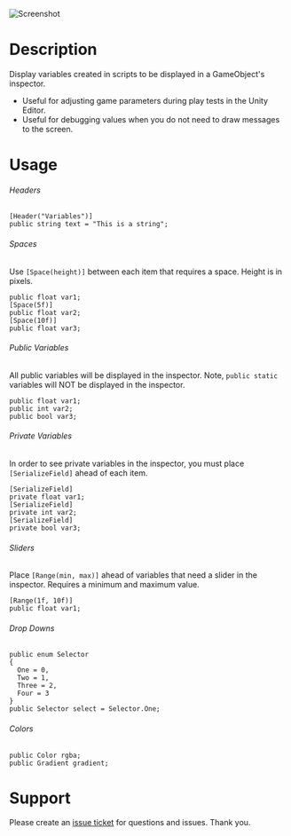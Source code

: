 ![Screenshot](https://github.com/jasonrwalters/Unity_CustomInspector/blob/master/screenshot.PNG)

# Description
Display variables created in scripts to be displayed in a GameObject's inspector.
- Useful for adjusting game parameters during play tests in the Unity Editor.
- Useful for debugging values when you do not need to draw messages to the screen.

# Usage

###### Headers
```
[Header("Variables")]
public string text = "This is a string";
```


###### Spaces
Use `[Space(height)]` between each item that requires a space.  Height is in pixels.
```
public float var1; 
[Space(5f)] 
public float var2;
[Space(10f)]
public float var3;
```


###### Public Variables
All public variables will be displayed in the inspector.  Note, `public static` variables will NOT be displayed in the inspector.
```
public float var1;
public int var2;
public bool var3;
```


###### Private Variables
In order to see private variables in the inspector, you must place `[SerializeField]` ahead of each item.
```
[SerializeField] 
private float var1; 
[SerializeField] 
private int var2; 
[SerializeField] 
private bool var3;
```


###### Sliders
Place `[Range(min, max)]` ahead of variables that need a slider in the inspector.  Requires a minimum and maximum value.
```
[Range(1f, 10f)] 
public float var1; 
```


###### Drop Downs
```
public enum Selector 
{ 
  One = 0, 
  Two = 1, 
  Three = 2, 
  Four = 3 
}
public Selector select = Selector.One;
```


###### Colors
```
public Color rgba;
public Gradient gradient;
```

# Support
Please create an [issue ticket](https://github.com/jasonrwalters/Unity_CustomInspector/issues) for questions and issues. Thank you.
